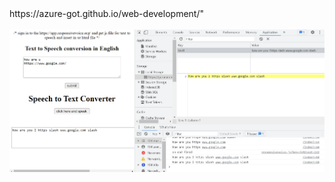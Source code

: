 <body>
  https://azure-got.github.io/web-development/"
<br><br>
<img src="/textspeechdemo snapshot.png">
  </body>
